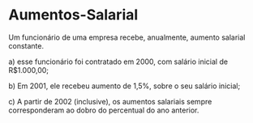 # Aumentos-Salarial
 Um funcionário de uma empresa recebe, anualmente, aumento salarial constante.
 
a) esse funcionário foi contratado em 2000, com salário inicial de R$1.000,00;

b) Em 2001, ele recebeu aumento de 1,5%, sobre o seu salário inicial;

c) A partir de 2002 (inclusive), os aumentos salariais sempre corresponderam ao dobro do percentual do ano anterior.
